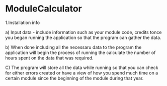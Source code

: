 # ModuleCalculator
1.Installation info


a) Input data - include information such as your module code, credits tonce you began running the application so that the program can gather the data.

b) When done including all the necessaru data to the program the application will begin the process of running the calculate the number of hours spent on the data that was required.

C) The program will store all the data while running so that you can check for either errors created or have a view of how you spend much time on a certain module since the beginning of the module during that year.

